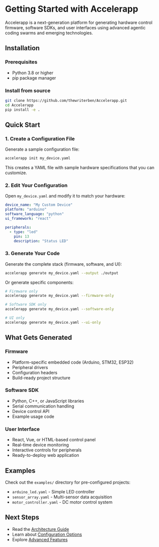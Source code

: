 # Getting Started with Accelerapp

Accelerapp is a next-generation platform for generating hardware control firmware, software SDKs, and user interfaces using advanced agentic coding swarms and emerging technologies.

## Installation

### Prerequisites

- Python 3.8 or higher
- pip package manager

### Install from source

```bash
git clone https://github.com/thewriterben/Accelerapp.git
cd Accelerapp
pip install -e .
```

## Quick Start

### 1. Create a Configuration File

Generate a sample configuration file:

```bash
accelerapp init my_device.yaml
```

This creates a YAML file with sample hardware specifications that you can customize.

### 2. Edit Your Configuration

Open `my_device.yaml` and modify it to match your hardware:

```yaml
device_name: "My Custom Device"
platform: "arduino"
software_language: "python"
ui_framework: "react"

peripherals:
  - type: "led"
    pin: 13
    description: "Status LED"
```

### 3. Generate Your Code

Generate the complete stack (firmware, software, and UI):

```bash
accelerapp generate my_device.yaml --output ./output
```

Or generate specific components:

```bash
# Firmware only
accelerapp generate my_device.yaml --firmware-only

# Software SDK only
accelerapp generate my_device.yaml --software-only

# UI only
accelerapp generate my_device.yaml --ui-only
```

## What Gets Generated

### Firmware
- Platform-specific embedded code (Arduino, STM32, ESP32)
- Peripheral drivers
- Configuration headers
- Build-ready project structure

### Software SDK
- Python, C++, or JavaScript libraries
- Serial communication handling
- Device control API
- Example usage code

### User Interface
- React, Vue, or HTML-based control panel
- Real-time device monitoring
- Interactive controls for peripherals
- Ready-to-deploy web application

## Examples

Check out the `examples/` directory for pre-configured projects:

- `arduino_led.yaml` - Simple LED controller
- `sensor_array.yaml` - Multi-sensor data acquisition
- `motor_controller.yaml` - DC motor control system

## Next Steps

- Read the [Architecture Guide](ARCHITECTURE.md)
- Learn about [Configuration Options](CONFIGURATION.md)
- Explore [Advanced Features](ADVANCED.md)
